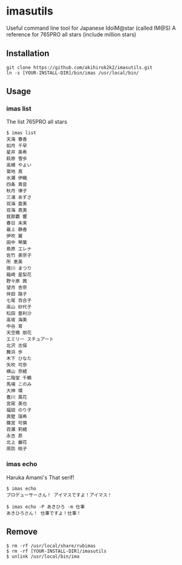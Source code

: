 # imasutils
Useful command line tool for Japanese IdolM@star (called IM@S)
A reference for 765PRO all stars (include million stars)

## Installation
    git clone https://github.com/akihirok2k2/imasutils.git
    ln -s [YOUR-INSTALL-DIR]/bin/imas /usr/local/bin/

## Usage
### imas list
The list 765PRO all stars

    $ imas list
    天海 春香
    如月 千早
    星井 美希
    萩原 雪歩
    高槻 やよい
    菊地 真
    水瀬 伊織
    四条 貴音
    秋月 律子
    三浦 あずさ
    双海 亜美
    双海 真美
    我那覇 響
    春日 未来
    最上 静香
    伊吹 翼
    田中 琴葉
    島原 エレナ
    佐竹 美奈子
    所 恵美
    徳川 まつり
    箱崎 星梨花
    野々原 茜
    望月 杏奈
    伴田 路子
    七尾 百合子
    高山 紗代子
    松田 亜利沙
    高坂 海美
    中谷 育
    天空橋 朋花
    エミリー スチュアート
    北沢 志保
    舞浜 歩
    木下 ひなた
    矢吹 可奈
    横山 奈緒
    二階堂 千鶴
    馬場 このみ
    大神 環
    豊川 風花
    宮尾 美也
    福田 のり子
    真壁 瑞希
    篠宮 可憐
    百瀬 莉緒
    永吉 昴
    北上 麗花
    周防 桃子


### imas echo
Haruka Amami's That serif!

    $ imas echo
    プロデューサーさん！ アイマスですよ！アイマス！

    $ imas echo -P あきひろ -m 仕事
    あきひろさん！ 仕事ですよ！仕事！


## Remove
    $ rm -rf /usr/local/share/rubimas
    $ rm -rf [YOUR-INSTALL-DIR]/imasutils
    $ unlink /usr/local/bin/ima
